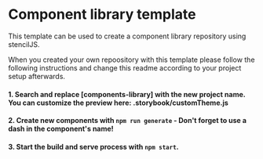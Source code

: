 # Component library template
This template can be used to create a component library repository using stencilJS.

When you created your own repoository with this template please follow the following instructions and change this readme according to your project setup afterwards.

#### 1. Search and replace [components-library] with the new project name. You can customize the preview here: .storybook/customTheme.js
#### 2. Create new components with `npm run generate` - Don't forget to use a dash in the component's name!
#### 3. Start the build and serve process with `npm start`.